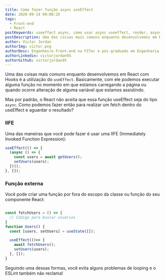 ```yaml
---
title: Como fazer função async useEffect
date: 2020-09-14 09:08:25
tags:
  - Front-end
  - React
postKeywords: useeffect async, como usar async useeffect, render, async react, useeffect, buscar ao renderizar, fetch useeffect
postDescription: Uma das coisas mais comuns enquanto desenvolvemos em React com Hooks é a utilização do `useEffect`. Basicamente, com ele podemos executar alguma função no momento em que estamos carregando a página ou quando ocorre alteração de alguma variável que estamos assistindo. Mas por padrão, o React não aceita que essa função useEffect seja do tipo `async`. Como podemos fazer então para realizar um fetch dentro do useEffect e aguardar o resultado?
author: Victor Jordan
authorImg: victor.png
authorDesc: Engenheiro Front-end na FITec e pós-graduado em Engenharia de Software pela PUC-MG e formado em Banco de Dados pela Fatec, apaixonado por usabilidade, performance e UX!
authorLinkedin: victorjordan95
authorGithub: victorjordan95
---
```


Uma das coisas mais comuns enquanto desenvolvemos em React com Hooks é a utilização do `useEffect`.
Basicamente, com ele podemos executar alguma função no momento em que estamos carregando a página ou quando ocorre alteração de alguma variável que estamos assistindo.

Mas por padrão, o React não aceita que essa função useEffect seja do tipo `async`.
Como podemos fazer então para realizar um fetch dentro do useEffect e aguardar o resultado?

<!-- more -->

### IIFE

Uma das maneiras que você pode fazer é usar uma IIFE (Immediately Invoked Function Expression):

```javascript
useEffect(() => {
  (async () => {
    const users = await getUsers();
    setUsers(users);
  })();
}, []);
```

### Função externa

Você pode criar uma função por fora do escopo da classe ou função do seu componente React:

```jsx

const fetchUsers = () => {
  // Código para buscar usuários
}
function Users() {
  const [users, setUsers] = useState([]);

  useEffect(()=> {
    await fetchUsers();
    setUsers(users);
  }, []);
}
```

Seguindo uma dessas formas, você evita alguns problemas de looping e o ESLint também não reclama!
